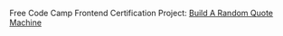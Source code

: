 Free Code Camp Frontend Certification Project: [Build A Random Quote Machine](https://www.freecodecamp.org/learn/front-end-libraries/front-end-libraries-projects/build-a-random-quote-machine)
